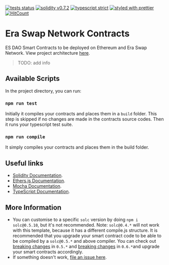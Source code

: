 [![tests status](https://github.com/KMPARDS/esn-contracts/workflows/tests/badge.svg)](https://github.com/KMPARDS/esn-contracts/actions) [![solidity v0.7.2](https://badgen.net/badge/solidity/v0.7.2/blue)](https://solidity.readthedocs.io/en/v0.7.2/) [![typescript strict](https://badgen.net/badge/typescript/strict/blue?icon=typescript)](https://www.typescriptlang.org/) [![styled with prettier](https://img.shields.io/badge/styled_with-prettier-ff69b4.svg)](https://github.com/prettier/prettier) [![HitCount](https://hits.dwyl.com/kmpards/esn-contracts.svg)](https://hits.dwyl.com/kmpards/esn-contracts)

# Era Swap Network Contracts

ES DAO Smart Contracts to be deployed on Ethereum and Era Swap Network. View project architecture [here](https://github.com/KMPARDS/esn-contracts/issues/77).

> TODO: add info

## Available Scripts

In the project directory, you can run:

### `npm run test`

Initially it compiles your contracts and places them in a `build` folder. This step is skipped if no changes are made in the contracts source codes. Then it runs your typescript test suite.

### `npm run compile`

It simply compiles your contracts and places them in the build folder.

## Useful links

- [Solidity Documentation](https://solidity.readthedocs.io/en/v0.7.0/).
- [Ethers.js Documentation](https://docs.ethers.io/ethers.js/html/).
- [Mocha Documentation](https://devdocs.io/mocha-api/).
- [TypeScript Documentation](https://www.typescriptlang.org/docs/home).

## More Information

- You can customise to a specific `solc` version by doing `npm i solc@0.5.10`, but it's not recommended. Note: `solc@0.4.*` will not work with this template, because it has a different compile.js structure. It is recommended that you upgrade your smart contract code to be able to be compiled by a `solc@0.5.*` and above compiler. You can check out [breaking changes](https://solidity.readthedocs.io/en/v0.5.0/050-breaking-changes.html) in `0.5.*` and [breaking changes](https://solidity.readthedocs.io/en/v0.6.0/060-breaking-changes.html) in `0.6.*`and upgrade your smart contracts accordingly.
- If something doesn't work, [file an issue here](https://github.com/zemse/create-solidity-project/issues/new).
